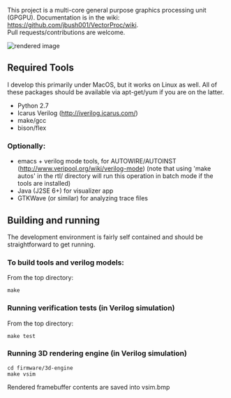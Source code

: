 This project is a multi-core general purpose graphics processing unit (GPGPU). 
Documentation is in the wiki: https://github.com/jbush001/VectorProc/wiki.  
Pull requests/contributions are welcome.

![rendered image](https://github.com/jbush001/VectorProc/wiki/vsim.png)

## Required Tools
I develop this primarily under MacOS, but it works on Linux as well.  All of these packages should be available via apt-get/yum if you are on the latter. 

* Python 2.7
* Icarus Verilog  (http://iverilog.icarus.com/)
* make/gcc
* bison/flex 

### Optionally:
* emacs + verilog mode tools, for AUTOWIRE/AUTOINST (http://www.veripool.org/wiki/verilog-mode) (note that using 'make autos' in the rtl/ directory will run this operation in batch mode if the tools are installed)
* Java (J2SE 6+) for visualizer app 
* GTKWave (or similar) for analyzing trace files

## Building and running

The development environment is fairly self contained and should be straightforward to get running.

### To build tools and verilog models:

From the top directory:

    make
  
### Running verification tests (in Verilog simulation)

From the top directory: 

    make test

### Running 3D rendering engine (in Verilog simulation)

    cd firmware/3d-engine
    make vsim

Rendered framebuffer contents are saved into vsim.bmp

